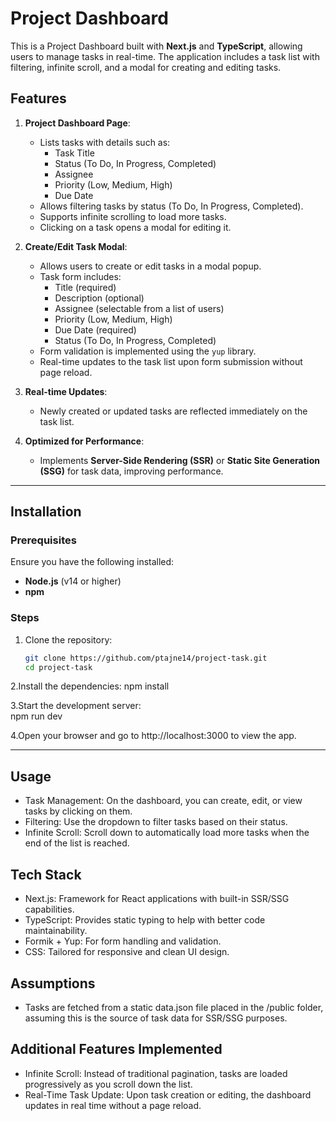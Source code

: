 # Project Dashboard

This is a Project Dashboard built with **Next.js** and **TypeScript**, allowing users to manage tasks in real-time. The application includes a task list with filtering, infinite scroll, and a modal for creating and editing tasks.

## Features

1. **Project Dashboard Page**:
   - Lists tasks with details such as:
     - Task Title
     - Status (To Do, In Progress, Completed)
     - Assignee
     - Priority (Low, Medium, High)
     - Due Date
   - Allows filtering tasks by status (To Do, In Progress, Completed).
   - Supports infinite scrolling to load more tasks.
   - Clicking on a task opens a modal for editing it.

2. **Create/Edit Task Modal**:
   - Allows users to create or edit tasks in a modal popup.
   - Task form includes:
     - Title (required)
     - Description (optional)
     - Assignee (selectable from a list of users)
     - Priority (Low, Medium, High)
     - Due Date (required)
     - Status (To Do, In Progress, Completed)
   - Form validation is implemented using the `yup` library.
   - Real-time updates to the task list upon form submission without page reload.

3. **Real-time Updates**:
   - Newly created or updated tasks are reflected immediately on the task list.

4. **Optimized for Performance**:
   - Implements **Server-Side Rendering (SSR)** or **Static Site Generation (SSG)** for task data, improving performance.

---

## Installation

### Prerequisites
Ensure you have the following installed:
- **Node.js** (v14 or higher)
- **npm**

### Steps

1. Clone the repository:
   ```bash
   git clone https://github.com/ptajne14/project-task.git
   cd project-task

2.Install the dependencies: 
   npm install

3.Start the development server:  
   npm run dev

4.Open your browser and go to http://localhost:3000 to view the app.

-------------------------------------------------------------------------

## Usage
 - Task Management: On the dashboard, you can create, edit, or view tasks by clicking on them.
 - Filtering: Use the dropdown to filter tasks based on their status.
 - Infinite Scroll: Scroll down to automatically load more tasks when the end of the list is reached.


## Tech Stack
- Next.js: Framework for React applications with built-in SSR/SSG capabilities.
- TypeScript: Provides static typing to help with better code maintainability.
- Formik + Yup: For form handling and validation.
- CSS: Tailored for responsive and clean UI design.

## Assumptions
- Tasks are fetched from a static data.json file placed in the /public folder, assuming this is the source of task data for SSR/SSG purposes.

## Additional Features Implemented
- Infinite Scroll: Instead of traditional pagination, tasks are loaded progressively as you scroll down the list.
- Real-Time Task Update: Upon task creation or editing, the dashboard updates in real time without a page reload.
